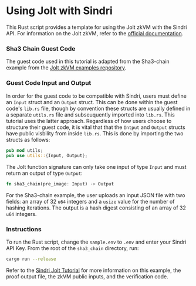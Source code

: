 # Using Jolt with Sindri
This Rust script provides a template for using the Jolt zkVM with the Sindri API.  For information on the Jolt zkVM, refer to the [official documentation](https://jolt.a16zcrypto.com/).

### Sha3 Chain Guest Code
The guest code used in this tutorial is adapted from the Sha3-chain example from the [Jolt zkVM examples repository](https://github.com/a16z/jolt/tree/main/examples/sha3-chain/guest).

### Guest Code Input and Output
In order for the guest code to be compatible with Sindri, users must define an `Input` struct and an `Output` struct.  This can be done within the guest code's `lib.rs` file, though by convention these structs are usually defined in a separate `utils.rs` file and subseuquently imported into `lib.rs`.  This tutorial uses the latter approach.  Regardless of how users choose to structure their guest code, it is vital that that the `Intput` and `Output` structs have public visbility from inside `lib.rs`.  This is done by importing the two structs as follows:
```Rust
pub mod utils;
pub use utils::{Input, Output};
```
The Jolt function signature can only take one input of type `Input` and must return an output of type `Output`:
```Rust
fn sha3_chain(pre_image: Input) -> Output
```

For the Sha3-chain example, the user uploads an input JSON file with two fields:  an array of 32 `u64` integers and a `usize` value for the number of hashing iterations. The output is a hash digest consisting of an array of 32 `u64` integers.

### Instructions
To run the Rust script, change the `sample.env` to `.env` and enter your Sindri API Key.  From the root of the `sha3_chain` directory, run:
```bash
cargo run --release
```

Refer to the [Sindri Jolt Tutorial](https://sindri.app/docs/how-to-guides/frameworks/jolt/) for more information on this example, the proof output file, the zkVM public inputs, and the verification code.
